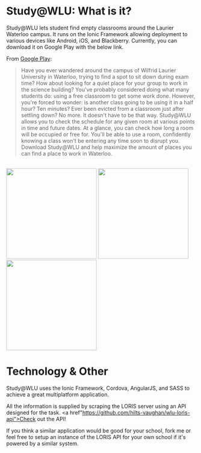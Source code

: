 Study@WLU: What is it?
=========

Study@WLU lets student find empty classrooms around the Laurier Waterloo campus. It runs on the Ionic Framework allowing deployment
to various devices like Android, iOS, and Blackberry. Currently, you can download it on Google Play with the below link.

From <a href="https://play.google.com/store/apps/details?id=com.ionicframework.studywlu325660">Google Play</a>:

>Have you ever wandered around the campus of Wilfrid Laurier University in Waterloo, trying to find a spot to sit down during exam time? How about looking for a quiet place for your group to work in the science building?
>You've probably considered doing what many students do: using a free classroom to get some work done. However, you're forced to wonder: is another class going to be using it in a half hour? Ten minutes? Ever been evicted from a classroom just after settling down?
>No more. It doesn't have to be that way.
>Study@WLU allows you to check the schedule for any given room at various points in time and future dates. At a glance, you can check how long a room will be occupied or free for. You'll be able to use a room, confidently knowing a class won't be entering any time soon to disrupt you.
>Download Study@WLU and help maximize the amount of places you can find a place to work in Waterloo.

<br />

<img src="https://s3.amazonaws.com/pushbullet-uploads/ujwVeZQpY1A-2koeEvEeYXQ6LF3Kuoofhmx8Vb4OcDwP/Screenshot_2014-12-15-17-07-09.jpg" width="240px"/>
<img src="https://s3.amazonaws.com/pushbullet-uploads/ujwVeZQpY1A-1XaBHyFw7hfAJr4vfyKN4pKEbEL7MvLy/Screenshot_2014-12-15-17-07-44.jpg" width="240px"/>
<img src="https://s3.amazonaws.com/pushbullet-uploads/ujwVeZQpY1A-ZsCUHoU2ucDhyYgTNpRn85EwWBIoPmCB/Screenshot_2014-12-15-17-08-21.jpg" width="240px"/>

Technology & Other
===========

Study@WLU uses the Ionic Framework, Cordova, AngularJS, and SASS to achieve a great multiplatform application.

All the information is supplied by scraping the LORIS server using an API designed for the task. <a href"https://github.com/hilts-vaughan/wlu-loris-api">Check out the API!</a> 

If you think a similar application would be good for your school, fork me or feel free to setup an instance of the LORIS API for your own school if it's powered by a similar system.
